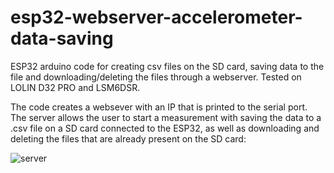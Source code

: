 # esp32-webserver-accelerometer-data-saving
 ESP32 arduino code for creating csv files on the SD card, saving data to the file and downloading/deleting the files through a webserver. Tested on LOLIN D32 PRO and LSM6DSR.

 The code creates a websever with an IP that is printed to the serial port. The server allows the user to start a measurement with saving the data to a .csv file on a SD card connected to the ESP32, as well as downloading and deleting the files that are already present on the SD card:
 
 ![server](https://github.com/user-attachments/assets/af948f2f-504d-405e-b91a-566dc917f71c)
